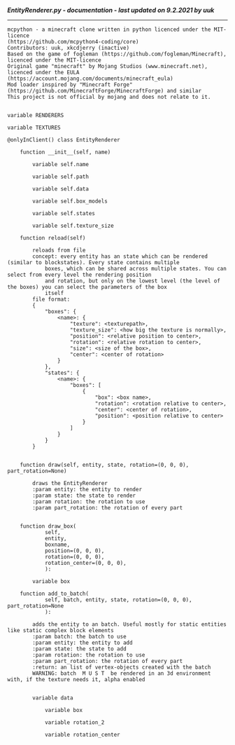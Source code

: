 ***EntityRenderer.py - documentation - last updated on 9.2.2021 by uuk***
___

    mcpython - a minecraft clone written in python licenced under the MIT-licence 
    (https://github.com/mcpython4-coding/core)
    Contributors: uuk, xkcdjerry (inactive)
    Based on the game of fogleman (https://github.com/fogleman/Minecraft), licenced under the MIT-licence
    Original game "minecraft" by Mojang Studios (www.minecraft.net), licenced under the EULA
    (https://account.mojang.com/documents/minecraft_eula)
    Mod loader inspired by "Minecraft Forge" (https://github.com/MinecraftForge/MinecraftForge) and similar
    This project is not official by mojang and does not relate to it.


    variable RENDERERS

    variable TEXTURES

    @onlyInClient() class EntityRenderer

        function __init__(self, name)

            variable self.name

            variable self.path

            variable self.data

            variable self.box_models

            variable self.states

            variable self.texture_size

        function reload(self)
            
            reloads from file
            concept: every entity has an state which can be rendered (similar to blockstates). Every state contains multiple
                boxes, which can be shared across multiple states. You can select from every level the rendering position
                and rotation, but only on the lowest level (the level of the boxes) you can select the parameters of the box
                itself
            file format:
            {
                "boxes": {
                    <name>: {
                        "texture": <texturepath>,
                        "texture_size": <how big the texture is normally>,
                        "position": <relative position to center>,
                        "rotation": <relative rotation to center>,
                        "size": <size of the box>,
                        "center": <center of rotation>
                    }
                },
                "states": {
                    <name>: {
                        "boxes": [
                            {
                                "box": <box name>,
                                "rotation": <rotation relative to center>,
                                "center": <center of rotation>,
                                "position": <position relative to center>
                            }
                        ]
                    }
                }
            }


        function draw(self, entity, state, rotation=(0, 0, 0), part_rotation=None)
            
            draws the EntityRenderer
            :param entity: the entity to render
            :param state: the state to render
            :param rotation: the rotation to use
            :param part_rotation: the rotation of every part


        function draw_box(
                self,
                entity,
                boxname,
                position=(0, 0, 0),
                rotation=(0, 0, 0),
                rotation_center=(0, 0, 0),
                ):

            variable box

        function add_to_batch(
                self, batch, entity, state, rotation=(0, 0, 0), part_rotation=None
                ):
            
            adds the entity to an batch. Useful mostly for static entities like static complex block elements
            :param batch: the batch to use
            :param entity: the entity to add
            :param state: the state to add
            :param rotation: the rotation to use
            :param part_rotation: the rotation of every part
            :return: an list of vertex-objects created with the batch
            WARNING: batch  M U S T  be rendered in an 3d environment with, if the texture needs it, alpha enabled


            variable data

                variable box

                variable rotation_2

                variable rotation_center